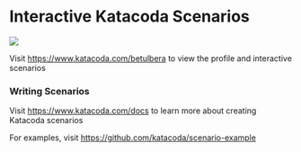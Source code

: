 # Interactive Katacoda Scenarios

[![](http://shields.katacoda.com/katacoda/betulbera/count.svg)](https://www.katacoda.com/betulbera "Get your profile on Katacoda.com")

Visit https://www.katacoda.com/betulbera to view the profile and interactive scenarios

### Writing Scenarios
Visit https://www.katacoda.com/docs to learn more about creating Katacoda scenarios

For examples, visit https://github.com/katacoda/scenario-example
